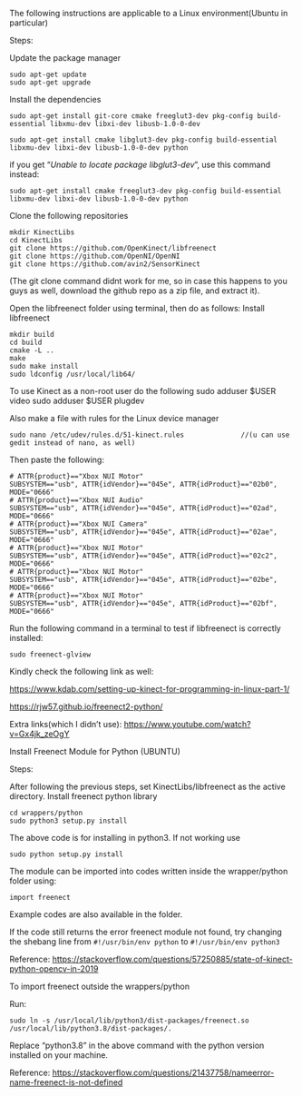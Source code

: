 The following instructions are applicable to a Linux environment(Ubuntu in particular)

Steps:

Update the package manager

```
sudo apt-get update
sudo apt-get upgrade
```

Install the dependencies

```
sudo apt-get install git-core cmake freeglut3-dev pkg-config build-essential libxmu-dev libxi-dev libusb-1.0-0-dev

sudo apt-get install cmake libglut3-dev pkg-config build-essential libxmu-dev libxi-dev libusb-1.0-0-dev python
```

if you get “_Unable to locate package libglut3-dev_”, use this command instead:

```
sudo apt-get install cmake freeglut3-dev pkg-config build-essential libxmu-dev libxi-dev libusb-1.0-0-dev python
```

Clone the following repositories

```
mkdir KinectLibs
cd KinectLibs
git clone https://github.com/OpenKinect/libfreenect
git clone https://github.com/OpenNI/OpenNI
git clone https://github.com/avin2/SensorKinect
```

(The git clone command didnt work for me, so in case this happens to you guys as well, download the github repo as a zip file, and extract it).

Open the libfreenect folder using terminal, then do as follows:
Install libfreenect

```
mkdir build
cd build
cmake -L ..
make
sudo make install
sudo ldconfig /usr/local/lib64/
```

To use Kinect as a non-root user do the following
sudo adduser $USER video
sudo adduser $USER plugdev

Also make a file with rules for the Linux device manager

```
sudo nano /etc/udev/rules.d/51-kinect.rules              //(u can use gedit instead of nano, as well)
```

Then paste the following:

```
# ATTR{product}=="Xbox NUI Motor"
SUBSYSTEM=="usb", ATTR{idVendor}=="045e", ATTR{idProduct}=="02b0", MODE="0666"
# ATTR{product}=="Xbox NUI Audio"
SUBSYSTEM=="usb", ATTR{idVendor}=="045e", ATTR{idProduct}=="02ad", MODE="0666"
# ATTR{product}=="Xbox NUI Camera"
SUBSYSTEM=="usb", ATTR{idVendor}=="045e", ATTR{idProduct}=="02ae", MODE="0666"
# ATTR{product}=="Xbox NUI Motor"
SUBSYSTEM=="usb", ATTR{idVendor}=="045e", ATTR{idProduct}=="02c2", MODE="0666"
# ATTR{product}=="Xbox NUI Motor"
SUBSYSTEM=="usb", ATTR{idVendor}=="045e", ATTR{idProduct}=="02be", MODE="0666"
# ATTR{product}=="Xbox NUI Motor"
SUBSYSTEM=="usb", ATTR{idVendor}=="045e", ATTR{idProduct}=="02bf", MODE="0666"
```

Run the following command in a terminal to test if libfreenect is correctly installed:

```
sudo freenect-glview
```

Kindly check the following link as well:

https://www.kdab.com/setting-up-kinect-for-programming-in-linux-part-1/

https://rjw57.github.io/freenect2-python/

Extra links(which I didn’t use):
https://www.youtube.com/watch?v=Gx4jk_zeOgY

Install Freenect Module for Python (UBUNTU)

Steps:

After following the previous steps, set KinectLibs/libfreenect as the active directory.
Install freenect python library

```
cd wrappers/python
sudo python3 setup.py install
```

The above code is for installing in python3. If not working use
```
sudo python setup.py install
```

The module can be imported into codes written inside the wrapper/python folder using:

```
import freenect
```

Example codes are also available in the folder.

If the code still returns the error freenect module not found, try changing the shebang line from `#!/usr/bin/env python` to `#!/usr/bin/env python3`

Reference: https://stackoverflow.com/questions/57250885/state-of-kinect-python-opencv-in-2019

To import freenect outside the wrappers/python

Run:

```
sudo ln -s /usr/local/lib/python3/dist-packages/freenect.so /usr/local/lib/python3.8/dist-packages/.
```

Replace “python3.8” in the above command with the python version installed on your machine.

Reference:
https://stackoverflow.com/questions/21437758/nameerror-name-freenect-is-not-defined
